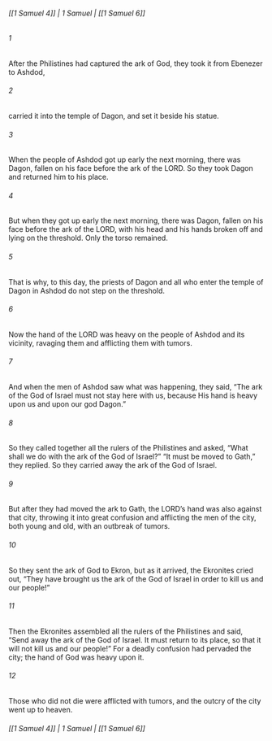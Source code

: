 ###### [[1 Samuel 4]] | 1 Samuel | [[1 Samuel 6]]

###### 1
After the Philistines had captured the ark of God, they took it from Ebenezer to Ashdod,
###### 2
carried it into the temple of Dagon, and set it beside his statue.
###### 3
When the people of Ashdod got up early the next morning, there was Dagon, fallen on his face before the ark of the LORD. So they took Dagon and returned him to his place.
###### 4
But when they got up early the next morning, there was Dagon, fallen on his face before the ark of the LORD, with his head and his hands broken off and lying on the threshold. Only the torso remained.
###### 5
That is why, to this day, the priests of Dagon and all who enter the temple of Dagon in Ashdod do not step on the threshold.
###### 6
Now the hand of the LORD was heavy on the people of Ashdod and its vicinity, ravaging them and afflicting them with tumors.
###### 7
And when the men of Ashdod saw what was happening, they said, “The ark of the God of Israel must not stay here with us, because His hand is heavy upon us and upon our god Dagon.”
###### 8
So they called together all the rulers of the Philistines and asked, “What shall we do with the ark of the God of Israel?” “It must be moved to Gath,” they replied. So they carried away the ark of the God of Israel.
###### 9
But after they had moved the ark to Gath, the LORD’s hand was also against that city, throwing it into great confusion and afflicting the men of the city, both young and old, with an outbreak of tumors.
###### 10
So they sent the ark of God to Ekron, but as it arrived, the Ekronites cried out, “They have brought us the ark of the God of Israel in order to kill us and our people!”
###### 11
Then the Ekronites assembled all the rulers of the Philistines and said, “Send away the ark of the God of Israel. It must return to its place, so that it will not kill us and our people!” For a deadly confusion had pervaded the city; the hand of God was heavy upon it.
###### 12
Those who did not die were afflicted with tumors, and the outcry of the city went up to heaven.

###### [[1 Samuel 4]] | 1 Samuel | [[1 Samuel 6]]
